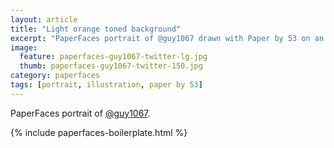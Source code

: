 ```yaml
---
layout: article
title: "Light orange toned background"
excerpt: "PaperFaces portrait of @guy1067 drawn with Paper by 53 on an iPad."
image: 
  feature: paperfaces-guy1067-twitter-lg.jpg
  thumb: paperfaces-guy1067-twitter-150.jpg
category: paperfaces
tags: [portrait, illustration, paper by 53]
---
```


PaperFaces portrait of [@guy1067](http://twitter.com/guy1067).

{% include paperfaces-boilerplate.html %}